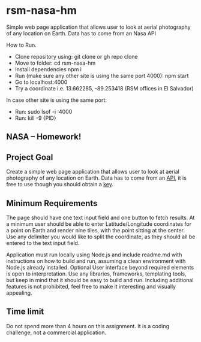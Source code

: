 # rsm-nasa-hm
Simple web page application that allows user to look at aerial photography of any location on Earth. Data has to come from an Nasa API

How to Run.

* Clone repository using: git clone or gh repo clone
* Move to folder: cd rsm-nasa-hm
* Install dependencies npm i
* Run (make sure any other site is using the same port 4000): npm start
* Go to localhost:4000
* Try a coordinate i.e. 13.662285, -89.253418 (RSM offices in El Salvador)

In case other site is using the same port:
* Run: sudo lsof -i :4000
* Run: kill -9 {PID}

## NASA – Homework!

## Project Goal
Create a simple web page application that allows user to look at aerial photography of any location on Earth. Data has to come from an [API](https://api.nasa.gov/api.html#earth), it is free to use though you should obtain a [key](https://api.nasa.gov/index.html#apply-for-an-api-key).

## Minimum Requirements
The page should have one text input field and one button to fetch results. At a minimum user should be able to enter Latitude/Longitude coordinates for a point on Earth and render nine tiles, with the point sitting at the center. Use any delimiter you would like to split the coordinate, as they should all be entered to the text input field.

Application must run locally using Node.js and include readme.md with instructions on how to build and run, assuming a clean environment with Node.js already installed.
Optional User interface beyond required elements is open to interpretation. Use any libraries, frameworks, templating tools, but keep in mind that it should be easy to build and run. Including additional features is not prohibited, feel free to make it interesting and visually appealing.

## Time limit
Do not spend more than 4 hours on this assignment. It is a coding challenge, not a commercial application.
